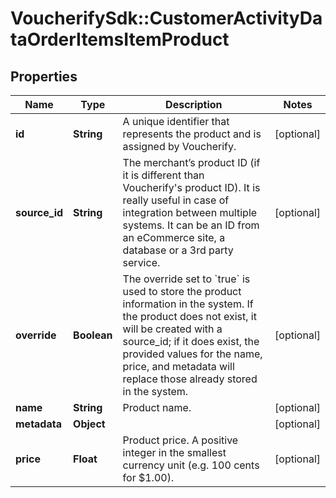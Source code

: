 # VoucherifySdk::CustomerActivityDataOrderItemsItemProduct

## Properties

| Name | Type | Description | Notes |
| ---- | ---- | ----------- | ----- |
| **id** | **String** | A unique identifier that represents the product and is assigned by Voucherify. | [optional] |
| **source_id** | **String** | The merchant’s product ID (if it is different than Voucherify&#39;s product ID). It is really useful in case of integration between multiple systems. It can be an ID from an eCommerce site, a database or a 3rd party service. | [optional] |
| **override** | **Boolean** | The override set to &#x60;true&#x60; is used to store the product information in the system. If the product does not exist, it will be created with a source_id; if it does exist, the provided values for the name, price, and metadata will replace those already stored in the system. | [optional] |
| **name** | **String** | Product name. | [optional] |
| **metadata** | **Object** |  | [optional] |
| **price** | **Float** | Product price. A positive integer in the smallest currency unit (e.g. 100 cents for $1.00). | [optional] |

